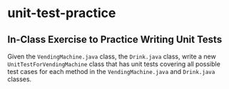 # unit-test-practice

## In-Class Exercise to Practice Writing Unit Tests

Given the `VendingMachine.java` class, the `Drink.java` class, write a new `UnitTestForVendingMachine` class that has unit tests covering all possible test cases for each method in the `VendingMachine.java` and `Drink.java` classes.
